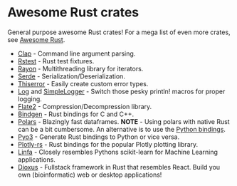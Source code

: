 # Awesome Rust crates
General purpose awesome Rust crates!
For a mega list of even more crates, see [Awesome Rust](https://github.com/rust-unofficial/awesome-rust).

- [Clap](https://docs.rs/clap/latest/clap/) - Command line argument parsing.
- [Rstest](https://docs.rs/rstest/latest/rstest/) - Rust test fixtures.
- [Rayon](https://docs.rs/rayon/latest/rayon/) - Multithreading library for iterators.
- [Serde](https://docs.rs/serde/latest/serde/) - Serialization/Deserialization.
- [Thiserror](https://docs.rs/thiserror/latest/thiserror/) - Easily create custom error types.
- [Log](https://docs.rs/log/latest/log/) and [SimpleLogger](https://docs.rs/simple_logger/latest/simple_logger/) - Switch those pesky println! macros for proper logging.
- [Flate2](https://docs.rs/flate2/latest/flate2/) - Compression/Decompression library.
- [Bindgen](https://docs.rs/bindgen/latest/bindgen/) - Rust bindings for C and C++.
- [Polars](https://docs.rs/polars/latest/polars/) - Blazingly fast dataframes. **NOTE** - Using polars with native Rust can be a bit cumbersome. An alternative is to use the [Python bindings](https://docs.pola.rs/api/python/stable/reference/index.html).
- [Pyo3](https://docs.rs/pyo3/latest/pyo3/) - Generate Rust bindings to Python or vice versa.
- [Plotly-rs](https://github.com/plotly/plotly.rs) - Rust bindings for the popular Plotly plotting library.
- [Linfa](https://docs.rs/linfa/latest/linfa/) - Closely resembles Pythons scikit-learn for Machine Learning applications.
- [Dioxus](https://github.com/DioxusLabs/dioxus) - Fullstack framework in Rust that resembles React. Build you own (bioinformatic) web or desktop applications!

